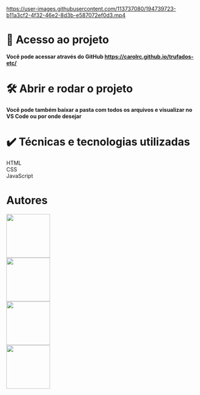 https://user-images.githubusercontent.com/113737080/194739723-b11a3cf2-4f32-46e2-8d3b-e587072ef0d3.mp4

# 📁 Acesso ao projeto

**Você pode acessar através do GitHub https://carolrc.github.io/trufados-etc/**

# 🛠️ Abrir e rodar o projeto

**Você pode também baixar a pasta com todos os arquivos e visualizar no VS Code ou por onde desejar**

# ✔️ Técnicas e tecnologias utilizadas<br>
HTML<br>
CSS<br>
JavaScript

# Autores

 
<img src="https://user-images.githubusercontent.com/113737080/194740004-cdb8f49d-f77e-4d52-a60e-51cceb8333aa.png" width=115><br><img src="https://user-images.githubusercontent.com/113737080/194740066-0ae8aa6c-5b8f-4e7d-83c6-bd04ccbf372c.png" width=115><br> <img src="https://user-images.githubusercontent.com/113737080/194740090-b536e8da-93e6-46b1-9c5d-fbe73d03f9ec.png" width=115><br> <img src="https://user-images.githubusercontent.com/113737080/194740195-12baec07-c217-47cd-a855-261ada4bf40d.png" width=115><br> 

